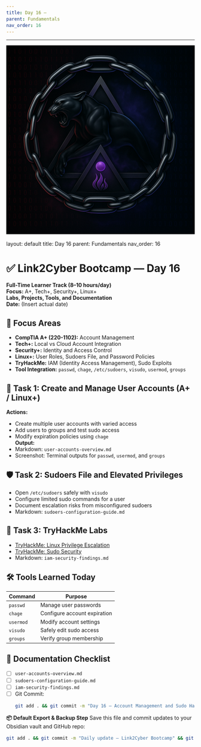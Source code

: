 ```yaml
---
title: Day 16 –
parent: Fundamentals
nav_order: 16
---
```

---
![Panther Icon](/assets/icons/icon-cyber-panther.png)

layout: default
title: Day 16
parent: Fundamentals
nav_order: 16

# ✅ Link2Cyber Bootcamp — Day 16
**Full-Time Learner Track (8–10 hours/day)**  
**Focus:** A+, Tech+, Security+, Linux+  
**Labs, Projects, Tools, and Documentation**  
**Date:** (Insert actual date)
## 🧩 Focus Areas
- **CompTIA A+ (220-1102):** Account Management  
- **Tech+:** Local vs Cloud Account Integration  
- **Security+:** Identity and Access Control  
- **Linux+:** User Roles, Sudoers File, and Password Policies  
- **TryHackMe:** IAM (Identity Access Management), Sudo Exploits  
- **Tool Integration:** `passwd`, `chage`, `/etc/sudoers`, `visudo`, `usermod`, `groups`
## 🔐 Task 1: Create and Manage User Accounts (A+ / Linux+)
**Actions:**  
- Create multiple user accounts with varied access  
- Add users to groups and test sudo access  
- Modify expiration policies using `chage`  
**Output:**  
- Markdown: `user-accounts-overview.md`  
- Screenshot: Terminal outputs for `passwd`, `usermod`, and `groups`
## 🛡️ Task 2: Sudoers File and Elevated Privileges
- Open `/etc/sudoers` safely with `visudo`  
- Configure limited sudo commands for a user  
- Document escalation risks from misconfigured sudoers
- Markdown: `sudoers-configuration-guide.md`
## 🧪 Task 3: TryHackMe Labs
- [TryHackMe: Linux Privilege Escalation](https://tryhackme.com/room/linuxprivesc)  
- [TryHackMe: Sudo Security](https://tryhackme.com/room/sudovulns)
- Markdown: `iam-security-findings.md`
## 🛠️ Tools Learned Today
| Command       | Purpose                            |
|---------------|------------------------------------|
| `passwd`      | Manage user passwords              |
| `chage`       | Configure account expiration       |
| `usermod`     | Modify account settings            |
| `visudo`      | Safely edit sudo access            |
| `groups`      | Verify group membership            |
## 📁 Documentation Checklist
- [ ] `user-accounts-overview.md`  
- [ ] `sudoers-configuration-guide.md`  
- [ ] `iam-security-findings.md`  
- [ ] Git Commit:
  ```bash
  git add . && git commit -m "Day 16 – Account Management and Sudo Hardening" && git push origin main
  ```
**📦 Default Export & Backup Step**
Save this file and commit updates to your Obsidian vault and GitHub repo:
```bash
git add . && git commit -m "Daily update – Link2Cyber Bootcamp" && git push origin main
```
